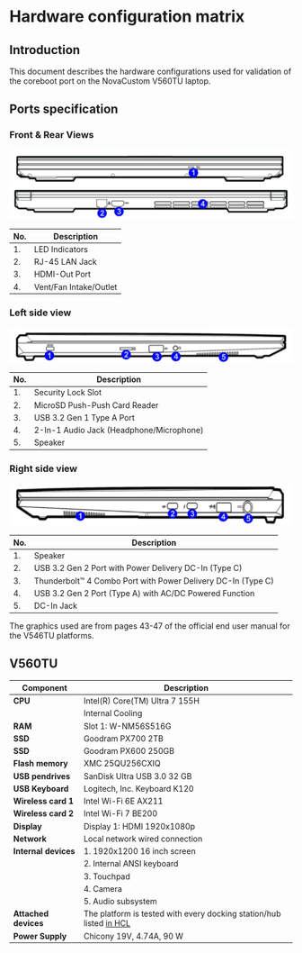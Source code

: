 # Hardware configuration matrix

## Introduction

This document describes the hardware configurations used for validation of the
coreboot port on the NovaCustom V560TU laptop.

## Ports specification

### Front & Rear Views

![](/images/novacustom_v560tu_ports_front_rear_view.png)

| No.  | Description                                      |
|------|--------------------------------------------------|
| 1.   | LED Indicators                                   |
| 2.   | RJ-45 LAN Jack                                   |
| 3.   | HDMI-Out Port                                    |
| 4.   | Vent/Fan Intake/Outlet                           |

### Left side view

![](/images/novacustom_v560tu_ports_left_view.png)

| No.  | Description                                      |
|------|--------------------------------------------------|
| 1.   | Security Lock Slot                               |
| 2.   | MicroSD Push-Push Card Reader                    |
| 3.   | USB 3.2 Gen 1 Type A Port                        |
| 4.   | 2-In-1 Audio Jack (Headphone/Microphone)         |
| 5.   | Speaker                                          |

### Right side view

![](/images/novacustom_v560tu_ports_right_view.png)

| No.  | Description                                                  |
|------|--------------------------------------------------------------|
| 1.   | Speaker                                                      |
| 2.   | USB 3.2 Gen 2 Port with Power Delivery DC-In (Type C)        |
| 3.   | Thunderbolt™ 4 Combo Port with Power Delivery DC-In (Type C) |
| 4.   | USB 3.2 Gen 2 Port (Type A) with AC/DC Powered Function      |
| 5.   | DC-In Jack                                                   |

The graphics used are from pages 43-47 of the official end user manual for the
V546TU platforms.

## V560TU

| Component                      | Description                                      |
|--------------------------------|--------------------------------------------------|
| **CPU**                        | Intel(R) Core(TM) Ultra 7 155H                   |
|                                | Internal Cooling                                 |
| **RAM**                        | Slot 1: W-NM56S516G                              |
| **SSD**                        | Goodram PX700 2TB                                |
| **SSD**                        | Goodram PX600 250GB                              |
| **Flash memory**               | XMC 25QU256CXIQ                                  |
| **USB pendrives**              | SanDisk Ultra USB 3.0 32 GB                      |
| **USB Keyboard**               | Logitech, Inc. Keyboard K120                     |
| **Wireless card 1**            | Intel Wi-Fi 6E AX211                             |
| **Wireless card 2**            | Intel Wi-Fi 7 BE200                              |
| **Display**                    | Display 1: HDMI 1920x1080p                       |
| **Network**                    | Local network wired connection                   |
| **Internal devices**           | 1. 1920x1200 16 inch screen                      |
|                                | 2. Internal ANSI keyboard                        |
|                                | 3. Touchpad                                      |
|                                | 4. Camera                                        |
|                                | 5. Audio subsystem                               |
| **Attached devices**           | The platform is tested with every docking station/hub listed [in HCL][HCL] |
| **Power Supply**               | Chicony 19V, 4.74A, 90 W                         |

[HCL]: https://docs.dasharo.com/unified/novacustom/hcl/#v56-series
